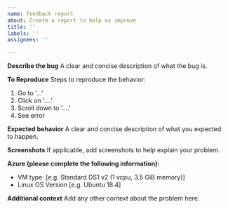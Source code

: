 ```yaml
---
name: feedback report
about: Create a report to help us improve
title: ''
labels: ''
assignees: ''

---
```


**Describe the bug**
A clear and concise description of what the bug is.

**To Reproduce**
Steps to reproduce the behavior:
1. Go to '...'
2. Click on '....'
3. Scroll down to '....'
4. See error

**Expected behavior**
A clear and concise description of what you expected to happen.

**Screenshots**
If applicable, add screenshots to help explain your problem.

**Azure (please complete the following information):**
 - VM type: [e.g. Standard DS1 v2 (1 vcpu, 3.5 GiB memory)]
 - Linux OS Version [e.g. Ubuntu 18.4]

**Additional context**
Add any other context about the problem here.
